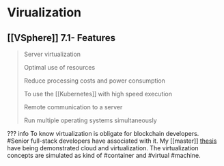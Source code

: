 # Virualization

## [[VSphere]] 7.1- Features

> Server virtualization
> 
> Optimal use of resources
> 
> Reduce processing costs and power consumption
> 
> To use the [[Kubernetes]] with high speed execution
> 
> Remote communication to a server
> 
> Run multiple operating systems simultaneously

??? info
     To know virtualization is obligate for blockchain developers. #Senior full-stack developers have associated with it. My [[master]] [thesis](../university/master.md) have being demonstrated cloud and virtualization. The virtualization concepts are simulated as kind of #container and #virtual #machine.